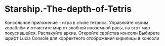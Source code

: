 # Starship.-The-depth-of-Tetris
Консольное приложение - игра в стиле тетриса. Управляйте своим кораблём и отчистите мир от злобной иноземной расы, на этот мир покусившейся.
Распакуйте архив.
Откройте свойства консоли
Выбирете шрифт Lucia Console для корректного отоброжения кирилицы в консоли

